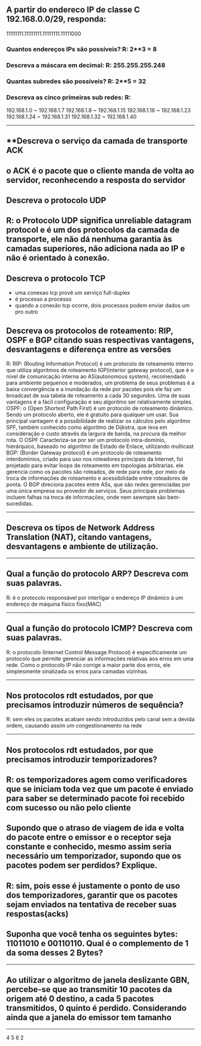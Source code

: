 ## **A partir do endereco IP de classe C 192.168.0.0/29, responda:**
11111111.11111111.11111111.11111000
### **Quantos endereços IPs são possíveis?** R: 2**3 = 8
### **Descreva a máscara em decimal:** R: 255.255.255.248
### **Quantas subredes são possíveis?** R: 2**5 = 32
### **Descreva as cinco primeiras sub redes: R:**
192.168.1.0 ~ 192.168.1.7
192.168.1.8 ~ 192.168.1.15
192.168.1.16 ~ 192.168.1.23
192.168.1.24 ~ 192.168.1.31
192.168.1.32 ~ 192.168.1.40

---
## **Descreva o serviço da camada de transporte ACK
o ACK é o pacote que o cliente manda de volta ao servidor, reconhecendo a resposta do servidor
---
## **Descreva o protocolo UDP**
R: o Protocolo UDP significa unreliable datagram protocol e é um dos protocolos da camada de transporte, ele não dá nenhuma garantia às camadas superiores, não adiciona nada ao IP e não é orientado à conexão.
---
## **Descreva o protocolo TCP**
- uma conexao tcp provê um serviço full-duplex
- é processo a processo
- quando a conexão tcp ocorre, dois processos podem enviar dados um pro outro
## **Descreva os protocolos de roteamento: RIP, OSPF e BGP citando suas respectivas vantagens, desvantagens e diferença entre as versões**
R:
RIP: (Routing Information Protocol) é um protocolo de roteamento interno que utiliza algoritmos de roteamento IGP(interior gateway protocol), que é o nível de comunicação interna ao AS(autonomous system), recomendado para ambiente pequenos e moderados, um problema de seus problemas é a baixa convergência e a inundação da rede por pacotes pois ele faz um broadcast de sua tabela de roteamento a cada 30 segundos. Uma de suas vantagens é a fácil configuração e seu algoritmo ser relativamente simples.
OSPF: o (Open Shortest Path First) é um protocolo de roteamento dinâmico. Sendo um protocolo aberto, ele é gratuito para qualquer um usar. Sua principal vantagem é a possibilidade de realizar os cálculos pelo algoritmo SPF, também conhecido como algoritmo de Dijkstra, que leva em consideração o custo através da largura de banda, na procura da melhor rota. O OSPF  Caracteriza-se por ser um protocolo intra-dominio, hierárquico, baseado no algoritmo de Estado de Enlace, utilizando multicast
BGP: (Border Gateway protocol) é um protocolo de roteamento interdominios, criado para uso nos roteadores principais da Internet, foi projetado para evitar loops de roteamento em topologias arbitrarias. ele gerencia como os pacotes são roteados, de rede para rede, por meio da troca de informações de roteamento e acessibilidade entre roteadores de ponta. O BGP direciona pacotes entre ASs, que são redes gerenciadas por uma única empresa ou provedor de serviços. Seus principais problemas incluem falhas na troca de informações, onde nem sewmpre são bem-sucedidas.

--- 
## **Descreva os tipos de Network Address Translation (NAT), citando vantagens, desvantagens e ambiente de utilização.**

---
## **Qual a função do protocolo ARP? Descreva com suas palavras.**
R: é o protocolo responsável por interligar o endereço IP dinâmico à um endereço de máquina fisico fixo(MAC)

---
## **Qual a função do protocolo ICMP? Descreva com suas palavras.**
R: o protocolo (Internet Control Message Protocol) é especificamente um protocolo que permite gerenciar as informações relativas aos erros em uma rede. Como o protocolo IP não corrige a maior parte dos erros, ele simplesmente sinalizada os erros para camadas vizinhas.

---
## **Nos protocolos rdt estudados, por que precisamos introduzir números de sequência?**
R: sem eles os pacotes acabam sendo introduzidos pelo canal sem a devida ordem, causando assim um congestionamento na rede

---
## **Nos protocolos rdt estudados, por que precisamos introduzir temporizadores?**
R: os temporizadores agem como verificadores que se iniciam toda vez que um pacote é enviado para saber se determinado pacote foi recebido com sucesso ou não pelo cliente
---
## **Supondo que o atraso de viagem de ida e volta do pacote entre o emissor e o receptor seja constante e conhecido, mesmo assim seria necessário um temporizador, supondo que os pacotes podem ser perdidos? Explique.**
R: sim, pois esse é justamente o ponto de uso dos temporizadores, garantir que os pacotes sejam enviados na tentativa de receber suas respostas(acks)
---
## **Suponha que você tenha os seguintes bytes: 11011010 e 00110110. Qual é o complemento de 1 da soma desses 2 Bytes?**

---
## **Ao utilizar o algoritmo de janela deslizante GBN, percebe-se que ao transmitir 10 pacotes da origem até 0 destino, a cada 5 pacotes transmitidos, 0 quinto é perdido. Considerando ainda que a janela do emissor tem tamanho**

---

4 5 6 2